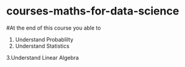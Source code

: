 # courses-maths-for-data-science

#At the end of this course you able to 

1. Understand Probablilty
2. Understand Statistics

3.Understand Linear Algebra

